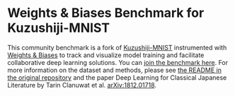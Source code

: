 # Weights & Biases Benchmark for Kuzushiji-MNIST

This community benchmark is a fork of [Kuzushiji-MNIST](https://github.com/rois-codh/kmnist) instrumented with [Weights & Biases](https://www.wandb.com) to track and visualize model training and facilitate collaborative deep learning solutions.
You can [join the benchmark here](https://app.wandb.ai/wandb/kmnist/benchmark).
For more information on the dataset and methods, please see [the README in the original repository](https://github.com/rois-codh/kmnist) and the paper Deep Learning for Classical Japanese Literature by Tarin Clanuwat et al. [arXiv:1812.01718](https://arxiv.org/abs/1812.01718).
